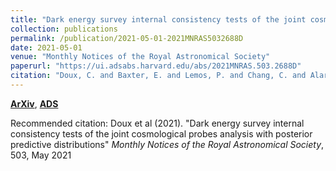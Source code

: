 ```yaml
---
title: "Dark energy survey internal consistency tests of the joint cosmological probes analysis with posterior predictive distributions"
collection: publications
permalink: /publication/2021-05-01-2021MNRAS5032688D
date: 2021-05-01
venue: "Monthly Notices of the Royal Astronomical Society"
paperurl: "https://ui.adsabs.harvard.edu/abs/2021MNRAS.503.2688D"
citation: "Doux, C. and Baxter, E. and Lemos, P. and Chang, C. and Alarcon, A. and Amon, A. and Campos, A. and Choi, A. and Gatti, M. and Gruen, D. and Jarvis, M. and MacCrann, N. and Park, Y. and Prat, J. and Rau, M.~M. and Raveri, M. and Samuroff, S. and DeRose, J. and Hartley, W.~G. and Hoyle, B. and Troxel, M.~A. and Zuntz, J. and Abbott, T.~M.~C. and Aguena, M. and Allam, S. and Annis, J. and Avila, S. and Bacon, D. and Bertin, E. and Bhargava, S. and Brooks, D. and Burke, D.~L. and Carrasco Kind, M. and Carretero, J. and Cawthon, R. and Costanzi, M. and da Costa, L.~N. and Pereira, M.~E.~S. and Desai, S. and Diehl, H.~T. and Dietrich, J.~P. and Doel, P. and Everett, S. and Ferrero, I. and Fosalba, P. and Frieman, J. and Garc'ia-Bellido, J. and Gerdes, D.~W. and Giannantonio, T. and Gruendl, R.~A. and Gschwend, J. and Gutierrez, G. and Hinton, S.~R. and Hollowood, D.~L. and Honscheid, K. and Huff, E.~M. and Huterer, D. and Jain, B. and James, D.~J. and Krause, E. and Kuehn, K. and Kuropatkin, N. and Lahav, O. and Lidman, C. and Lima, M. and Maia, M.~A.~G. and Menanteau, F. and Miquel, R. and Morgan, R. and Muir, J. and Ogando, R.~L.~C. and Palmese, A. and Paz-Chinch'on, F. and Plazas, A.~A. and Sanchez, E. and Scarpine, V. and Schubnell, M. and Serrano, S. and Sevilla-Noarbe, I. and Smith, M. and Suchyta, E. and Swanson, M.~E.~C. and Tarle, G. and To, C. and Tucker, D.~L. and Varga, T.~N. and Weller, J. and Wilkinson, R.~D.. &quot;Dark energy survey internal consistency tests of the joint cosmological probes analysis with posterior predictive distributions.&quot; <i>Monthly Notices of the Royal Astronomical Society</i>, 503, May 2021"
---
```


[**ArXiv**](https://arxiv.org/abs/2011.03410), [**ADS**](https://ui.adsabs.harvard.edu/abs/2021MNRAS.503.2688D)

Recommended citation: Doux et al (2021). "Dark energy survey internal consistency tests of the joint cosmological probes analysis with posterior predictive distributions" <i>Monthly Notices of the Royal Astronomical Society</i>, 503, May 2021
